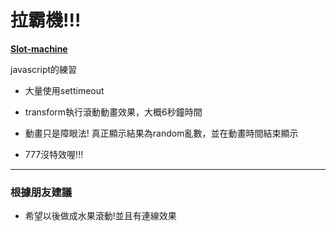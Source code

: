 # 拉霸機!!!


**[Slot-machine](https://shikai1997.github.io/Slot-machine/)**

javascript的練習

* 大量使用settimeout

* transform執行滾動動畫效果，大概6秒鐘時間

* 動畫只是障眼法!  真正顯示結果為random亂數，並在動畫時間結束顯示

* 777沒特效喔!!! 

---
### 根據朋友建議

* 希望以後做成水果滾動!並且有連線效果
